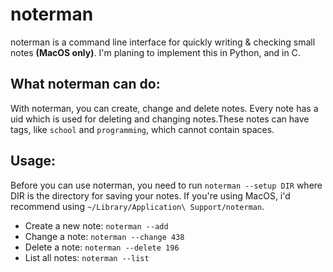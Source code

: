 # noterman

noterman is a command line interface for quickly writing & checking small notes **(MacOS only)**.
I'm planing to implement this in Python, and in C.

## What noterman can do:

With noterman, you can create, change and delete notes. Every note has a uid which
is used for deleting and changing notes.These notes can have tags, like ```school```
and ```programming```, which cannot contain spaces.

## Usage:

Before you can use noterman, you need to run ```noterman --setup DIR``` where DIR
is the directory for saving your notes. If you're using MacOS, i'd recommend
using ```~/Library/Application\ Support/noterman```.

- Create a new note: ```noterman --add```
- Change a note: ```noterman --change 438```
- Delete a note: ```noterman --delete 196```
- List all notes: ```noterman --list```
